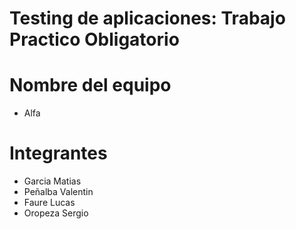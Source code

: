# Testing de aplicaciones: Trabajo Practico Obligatorio

# Nombre del equipo

- Alfa

# Integrantes

- Garcia Matias
- Peñalba Valentin
- Faure Lucas
- Oropeza Sergio
